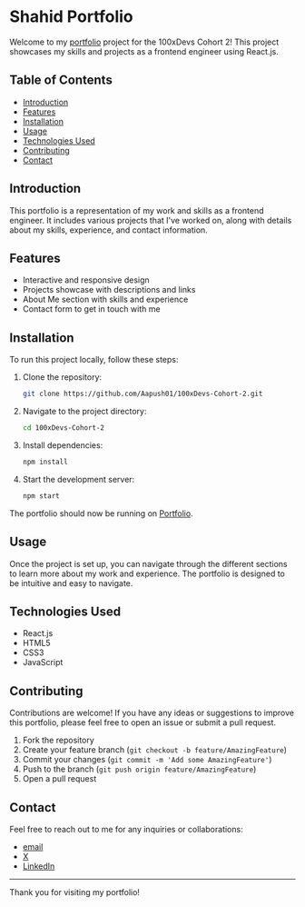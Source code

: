  # Shahid Portfolio

Welcome to my [portfolio](https://my-portfolio-three-sigma-82.vercel.app/) project for the 100xDevs Cohort 2! This project showcases my skills and projects as a frontend engineer using React.js.

## Table of Contents

- [Introduction](#introduction)
- [Features](#features)
- [Installation](#installation)
- [Usage](#usage)
- [Technologies Used](#technologies-used)
- [Contributing](#contributing)
- [Contact](#contact)

## Introduction

This portfolio is a representation of my work and skills as a frontend engineer. It includes various projects that I've worked on, along with details about my skills, experience, and contact information.

## Features

- Interactive and responsive design
- Projects showcase with descriptions and links
- About Me section with skills and experience
- Contact form to get in touch with me

## Installation

To run this project locally, follow these steps:

1. Clone the repository:
    ```sh
    git clone https://github.com/Aapush01/100xDevs-Cohort-2.git
    ```
2. Navigate to the project directory:
    ```sh
    cd 100xDevs-Cohort-2
    ```
3. Install dependencies:
    ```sh
    npm install
    ```
4. Start the development server:
    ```sh
    npm start
    ```

The portfolio should now be running on [Portfolio](https://my-portfolio-three-sigma-82.vercel.app/).

## Usage

Once the project is set up, you can navigate through the different sections to learn more about my work and experience. The portfolio is designed to be intuitive and easy to navigate.

## Technologies Used

- React.js
- HTML5
- CSS3
- JavaScript
 

## Contributing

Contributions are welcome! If you have any ideas or suggestions to improve this portfolio, please feel free to open an issue or submit a pull request.

1. Fork the repository
2. Create your feature branch (`git checkout -b feature/AmazingFeature`)
3. Commit your changes (`git commit -m 'Add some AmazingFeature'`)
4. Push to the branch (`git push origin feature/AmazingFeature`)
5. Open a pull request

 

## Contact

Feel free to reach out to me for any inquiries or collaborations:

- [email](mailto:mdshahidafridi.lnjpit@gmail.com)
- [X](https://x.com/Aapush2)
- [LinkedIn](https://www.linkedin.com/in/md-shahidafridi/)

---

Thank you for visiting my portfolio!
